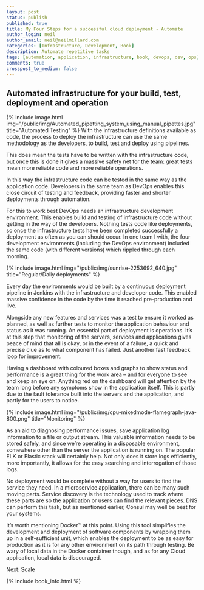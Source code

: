 ```yaml
---
layout: post
status: publish
published: true
title: My Four Steps for a successful cloud deployment - Automate
author_login: neil
author_email: neil@neilmillard.com
categories: [Infrastructure, Development, Book]
description: Automate repetitive tasks
tags: [automation, application, infrastructure, book, devops, dev, ops]
comments: true
crosspost_to_medium: false
---
```

Automated infrastructure for your build, test, deployment and operation
----------------

{% include image.html
      img="/public/img/Automated_pipetting_system_using_manual_pipettes.jpg"
      title="Automated Testing" %}
With the infrastructure definitions available as code, the process to deploy the 
infrastructure can use the same methodology as the developers, to build, test and deploy 
using pipelines. 

This does mean the tests have to be written with the infrastructure code, 
but once this is done it gives a massive safety net for the team: great tests mean more 
reliable code and more reliable operations.  

In this way the infrastructure code can be tested in the same way as the application code. 
Developers in the same team as DevOps enables this close circuit of testing and feedback, 
providing faster and shorter deployments through automation.

For this to work best DevOps needs an infrastructure development environment. This enables 
build and testing of infrastructure code without getting in the way of the developers.
Nothing tests code like deployments, so once the infrastructure tests have been completed 
successfully a deployment as often as you can should occur. In one team I with, the four 
development environments (including the DevOps environment) included the same code (with 
different versions) which rippled through each morning.

{% include image.html
      img="/public/img/sunrise-2253692_640.jpg"
      title="Regular/Daily deployments" %}


Every day the environments would be built by a continuous deployment pipeline in Jenkins 
with the infrastructure and developer code. This enabled massive confidence in the code by 
the time it reached pre-production and live.

Alongside any new features and services was a test to ensure it worked as planned, as well 
as further tests to monitor the application behaviour and status as it was running. An 
essential part of deployment is operations. It’s at this step that monitoring of the 
servers, services and applications gives peace of mind that all is okay, or in the event 
of a failure, a quick and precise clue as to what component has failed. Just another fast 
feedback loop for improvement.

Having a dashboard with coloured boxes and graphs to show status and performance is a great 
thing for the work area – and for everyone to see and keep an eye on. Anything red on the 
dashboard will get attention by the team long before any symptoms show in the application 
itself. This is partly due to the fault tolerance built into the servers and the 
application, and partly for the users to notice.

{% include image.html
      img="/public/img/cpu-mixedmode-flamegraph-java-800.png"
      title="Monitoring" %}

As an aid to diagnosing performance issues, save application log information to a file or 
output stream. This valuable information needs to be stored safely, and since we’re 
operating in a disposable environment, somewhere other than the server the application is 
running on. The popular ELK or Elastic stack will certainly help. Not only does it store 
logs efficiently, more importantly, it allows for the easy searching and interrogation of 
those logs.

No deployment would be complete without a way for users to find the service they need. In 
a microservice application, there can be many such moving parts. Service discovery is the 
technology used to track where these parts are so the application or users can find the 
relevant pieces. DNS can perform this task, but as mentioned earlier, Consul may well be 
best for your systems.

It’s worth mentioning Docker™ at this point. Using this tool simplifies the development 
and deployment of software components by wrapping them up in a self-sufficient unit, which 
enables the deployment to be as easy for production as it is for any other environment on 
its path through testing. Be wary of local data in the Docker container though, and as for 
any Cloud application, local data is discouraged.

Next: Scale
 
{% include book_info.html %}
